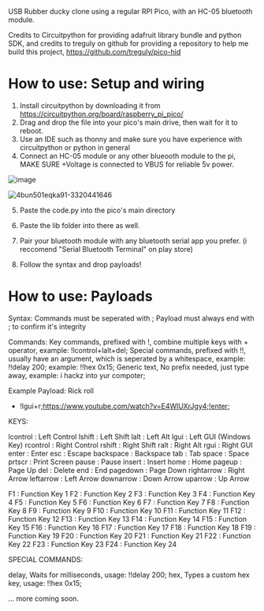 USB Rubber ducky clone using a regular RPI Pico, with an HC-05 bluetooth module.

Credits to Circuitpython for providing adafruit library bundle and python SDK, and credits to treguly on github for providing a repository to help me build this project, https://github.com/treguly/pico-hid

# How to use: Setup and wiring
1. Install circuitpython by downloading it from https://circuitpython.org/board/raspberry_pi_pico/
2. Drag and drop the file into your pico's main drive, then wait for it to reboot.
3. Use an IDE such as thonny and make sure you have experience with circuitpython or python in general
4. Connect an HC-05 module or any other blueooth module to the pi, MAKE SURE +Voltage is connected to VBUS for reliable 5v power.
   
![image](https://github.com/user-attachments/assets/633e929d-8b5c-4a35-a41f-546431ce3f35)

![4bun501eqka91-3320441646](https://github.com/user-attachments/assets/9e135ee2-758a-4070-ae13-0753a2d786f6)


5. Paste the code.py into the pico's main directory
6. Paste the lib folder into there as well.

7. Pair your bluetooth module with any bluetooth serial app you prefer. (i reccomend "Serial Bluetooth Terminal" on play store)
8. Follow the syntax and drop payloads!

# How to use:  Payloads

Syntax:
Commands must be seperated with ;
Payload must always end with ; to confirm it's integrity

Commands:
Key commands, prefixed with !, combine multiple keys with + operator, example:  !lcontrol+lalt+del;
Special commands, prefixed with !!, usually have an argument, which is seperated by a whitespace, example: !!delay 200; example: !!hex 0x15;
Generic text, No prefix needed, just type away, example:  i hackz into yur compoter;

Example Payload: Rick roll

- !lgui+r;https://www.youtube.com/watch?v=E4WlUXrJgy4;!enter;

KEYS:

lcontrol : Left Control
lshift : Left Shift
lalt : Left Alt
lgui : Left GUI (Windows Key)
rcontrol : Right Control
rshift : Right Shift
ralt : Right Alt
rgui : Right GUI
enter : Enter
esc : Escape
backspace : Backspace
tab : Tab
space : Space
prtscr : Print Screen
pause : Pause
insert : Insert
home : Home
pageup : Page Up
del : Delete
end : End
pagedown : Page Down
rightarrow : Right Arrow
leftarrow : Left Arrow
downarrow : Down Arrow
uparrow : Up Arrow

F1 : Function Key 1
F2 : Function Key 2
F3 : Function Key 3
F4 : Function Key 4
F5 : Function Key 5
F6 : Function Key 6
F7 : Function Key 7
F8 : Function Key 8
F9 : Function Key 9
F10 : Function Key 10
F11 : Function Key 11
F12 : Function Key 12
F13 : Function Key 13
F14 : Function Key 14
F15 : Function Key 15
F16 : Function Key 16
F17 : Function Key 17
F18 : Function Key 18
F19 : Function Key 19
F20 : Function Key 20
F21 : Function Key 21
F22 : Function Key 22
F23 : Function Key 23
F24 : Function Key 24

SPECIAL COMMANDS:

delay, Waits for milliseconds, usage: !!delay 200;
hex,  Types a custom hex key, usage: !!hex 0x15;

... more coming soon.
